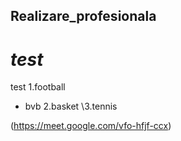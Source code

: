## Realizare_profesionala
# ___test___
test
1.football
- bvb 
2.basket 
 \3.tennis
  
(https://meet.google.com/vfo-hfjf-ccx)
